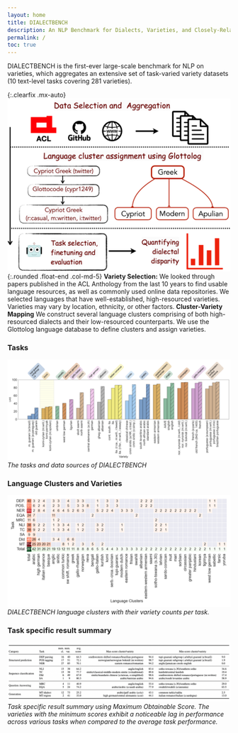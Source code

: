 ```yaml
---
layout: home
title: DIALECTBENCH
description: An NLP Benchmark for Dialects, Varieties, and Closely-Related Languages
permalink: /
toc: true
---
```




DIALECTBENCH is the first-ever large-scale benchmark for NLP on varieties, which aggregates an extensive set of task-varied variety datasets (10 text-level tasks covering 281 varieties).

{:.clearfix .mx-auto}
![alt text](assets/theme/images/dialectbench_framework.png){:.rounded .float-end .col-md-5}
**Variety Selection:** We looked through papers published in the ACL Anthology from the last 10 years to find usable language resources, as well as commonly used online data repositories. We selected languages that
have well-established, high-resourced varieties. Varieties may vary by location, ethnicity, or other factors.
**Cluster-Variety Mapping** We construct several language clusters comprising of both high-resourced dialects and their low-resourced counterparts. We use the Glottolog language database to define clusters and assign varieties.

### Tasks

![alt text](assets/theme/images/dep.png)
_The tasks and data sources of DIALECTBENCH_

### Language Clusters and Varieties

![alt text](assets/theme/images/dialect_count.png)
_DIALECTBENCH language clusters with their variety counts per task._

### Task specific result summary

![alt text](assets/theme/images/result_summary.png)
_Task specific result summary using Maximum Obtainable Score. The varieties with the minimum scores exhibit a noticeable lag in performance across various tasks when compared to the average task performance._